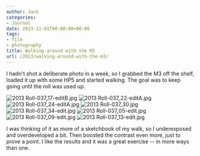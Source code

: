```yaml
---
author: Jack
categories:
- Journal
date: 2013-11-01T00:00:00+00:00
tags:
- film
- photography
title: Walking around with the M3
url: /2013/walking-around-with-the-m3/
---
```


I hadn't shot a deliberate photo in a week, so I grabbed the M3 off the shelf, loaded it up with some HP5 and started walking. The goal was to keep going until the roll was used up.

<img alt="2013 Roll-037_17-editB.jpg" src="/img/imported/2013_Roll-037_17-editB.jpg" />

<img alt="2013 Roll-037_22-editA.jpg" src="/img/imported/2013_Roll-037_22-editA.jpg" />

<img alt="2013 Roll-037_24-editA.jpg" src="/img/imported/2013_Roll-037_24-editA.jpg" />

<img alt="2013 Roll-037_30.jpg" src="/img/imported/2013_Roll-037_30.jpg" />


<img alt="2013 Roll-037_34-edit.jpg" src="/img/imported/2013_Roll-037_34-edit.jpg" />

<img alt="2013 Roll-037_05-edit.jpg" src="/img/imported/2013_Roll-037_05-edit.jpg" />

<img alt="2013 Roll-037_09-edit.jpg" src="/img/imported/2013_Roll-037_09-edit.jpg" />

<img alt="2013 Roll-037_13-edit.jpg" src="/img/imported/2013_Roll-037_13-edit.jpg" />


I was thinking of it as more of a sketchbook of my walk, so I underexposed and
overdeveloped a bit. Then boosted the contrast even more, just to prove a point.
I like the results and it was a great exercise -- in more ways than one.
